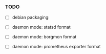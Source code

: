 ### TODO

- [ ] debian packaging
- [ ] daemon mode: statsd format
- [ ] daemon mode: borgmon format
- [ ] daemon mode: prometheus exporter format

